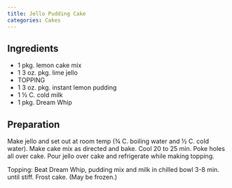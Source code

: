 ```yaml
---
title: Jello Pudding Cake
categories: Cakes
---
```


## Ingredients

- 1 pkg. lemon cake mix
- 1 3 oz. pkg. lime jello
- TOPPING
- 1 3 oz. pkg. instant lemon pudding
- 1 ½ C. cold milk
- 1 pkg. Dream Whip

## Preparation

Make jello and set out at room temp (¾ C. boiling water and ½ C. cold water).  Make cake mix as directed and bake.  Cool 20 to 25 min.  Poke holes all over cake.  Pour jello over cake and refrigerate while making topping.

Topping:  Beat Dream Whip, pudding mix and milk in chilled bowl 3-8 min. until stiff.  Frost cake.  (May be frozen.)

